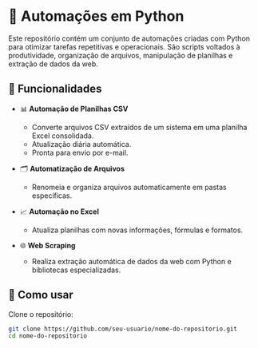 # 🤖 Automações em Python

Este repositório contém um conjunto de automações criadas com Python para otimizar tarefas repetitivas e operacionais. São scripts voltados à produtividade, organização de arquivos, manipulação de planilhas e extração de dados da web.

## 🔧 Funcionalidades

- 📊 **Automação de Planilhas CSV**
  - Converte arquivos CSV extraídos de um sistema em uma planilha Excel consolidada.
  - Atualização diária automática.
  - Pronta para envio por e-mail.

- 🗂️ **Automatização de Arquivos**
  - Renomeia e organiza arquivos automaticamente em pastas específicas.

- 📈 **Automação no Excel**
  - Atualiza planilhas com novas informações, fórmulas e formatos.

- 🌐 **Web Scraping**
  - Realiza extração automática de dados da web com Python e bibliotecas especializadas.

## 🚀 Como usar

Clone o repositório:

```bash
git clone https://github.com/seu-usuario/nome-do-repositorio.git
cd nome-do-repositorio

